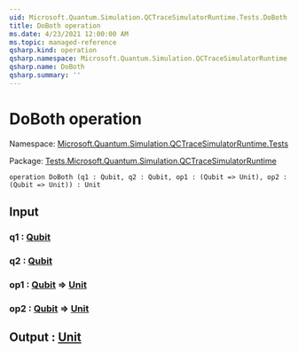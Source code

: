 ```yaml
---
uid: Microsoft.Quantum.Simulation.QCTraceSimulatorRuntime.Tests.DoBoth
title: DoBoth operation
ms.date: 4/23/2021 12:00:00 AM
ms.topic: managed-reference
qsharp.kind: operation
qsharp.namespace: Microsoft.Quantum.Simulation.QCTraceSimulatorRuntime.Tests
qsharp.name: DoBoth
qsharp.summary: ''
---
```


# DoBoth operation

Namespace: [Microsoft.Quantum.Simulation.QCTraceSimulatorRuntime.Tests](xref:Microsoft.Quantum.Simulation.QCTraceSimulatorRuntime.Tests)

Package: [Tests.Microsoft.Quantum.Simulation.QCTraceSimulatorRuntime](https://nuget.org/packages/Tests.Microsoft.Quantum.Simulation.QCTraceSimulatorRuntime)




```qsharp
operation DoBoth (q1 : Qubit, q2 : Qubit, op1 : (Qubit => Unit), op2 : (Qubit => Unit)) : Unit
```


## Input

### q1 : [Qubit](xref:microsoft.quantum.qsharp.valueliterals#qubit-literals)




### q2 : [Qubit](xref:microsoft.quantum.qsharp.valueliterals#qubit-literals)




### op1 : [Qubit](xref:microsoft.quantum.qsharp.valueliterals#qubit-literals) => [Unit](xref:microsoft.quantum.qsharp.valueliterals#unit-literal) 




### op2 : [Qubit](xref:microsoft.quantum.qsharp.valueliterals#qubit-literals) => [Unit](xref:microsoft.quantum.qsharp.valueliterals#unit-literal) 





## Output : [Unit](xref:microsoft.quantum.qsharp.valueliterals#unit-literal)

